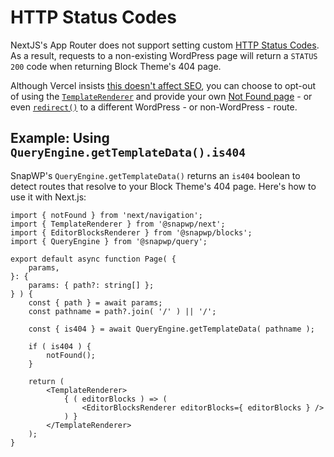 # HTTP Status Codes

NextJS's App Router does not support setting custom [HTTP Status Codes](https://github.com/vercel/next.js/discussions/53225). As a result, requests to a non-existing WordPress page will return a `STATUS 200` code when returning Block Theme's 404 page.

Although Vercel insists [this doesn't affect SEO](https://nextjs.org/docs/app/building-your-application/routing/loading-ui-and-streaming#status-codes), you can choose to opt-out of using the [`TemplateRenderer`](./template-rendering.md#templaterenderer) and provide your own [Not Found page](https://nextjs.org/docs/app/api-reference/functions/not-found) - or even [`redirect()`](https://nextjs.org/docs/app/api-reference/functions/redirect) to a different WordPress - or non-WordPress - route.

## Example: Using `QueryEngine.getTemplateData().is404`

SnapWP's `QueryEngine.getTemplateData()` returns an `is404` boolean to detect routes that resolve to your Block Theme's 404 page. Here's how to use it with Next.js:

```tsx
import { notFound } from 'next/navigation';
import { TemplateRenderer } from '@snapwp/next';
import { EditorBlocksRenderer } from '@snapwp/blocks';
import { QueryEngine } from '@snapwp/query';

export default async function Page( {
	params,
}: {
	params: { path?: string[] };
} ) {
	const { path } = await params;
	const pathname = path?.join( '/' ) || '/';

	const { is404 } = await QueryEngine.getTemplateData( pathname );

	if ( is404 ) {
		notFound();
	}

	return (
		<TemplateRenderer>
			{ ( editorBlocks ) => (
				<EditorBlocksRenderer editorBlocks={ editorBlocks } />
			) }
		</TemplateRenderer>
	);
}
```
